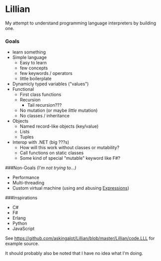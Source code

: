 # Lillian
My attempt to understand programming language interpreters by building one.



### Goals
* learn something
* Simple language
    * Easy to learn
    * few concepts
    * few keywords / operators
    * little boilerplate
* Dynamicly typed variables ("values")
* Functional
    * First class functions
    * Recursion
        * Tail recursion???
    * No mutation (or maybe *little* mutation) 
    * No classes / inheritance
* Objects
    * Named record-like objects (key/value)
    * Lists
    * Tuples
* Interop with .NET (big ???s)
    * How will this work without classes or mutability?
    * Call functions on static classes
    * Some kind of special "mutable" keyword like F#?


###Non-Goals *(I'm not trying to...)*
* Performance
* Multi-threading
* Custom virtual machine (using and abusing [Expressions](https://msdn.microsoft.com/en-us/library/system.linq.expressions.expression(v=vs.110).aspx))


###Inspirations
* C#
* F#
* Erlang
* Python
* JavaScript


See https://github.com/askingalot/Lillian/blob/master/Lillian/code.LLL for example source.


It should probably also be noted that I have no idea what I'm doing.
